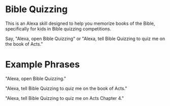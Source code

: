 Bible Quizzing
==============
This is an Alexa skill designed to help you memorize books of the Bible, specifically for kids in Bible quizzing competitions.

Say, "Alexa, open Bible Quizzing" or "Alexa, tell Bible Quizzing to quiz me on the book of Acts."

Example Phrases
===============

"Alexa, open Bible Quizzing."

"Alexa, tell Bible Quizzing to quiz me on the book of Acts."

"Alexa, tell Bible Quizzing to quiz me on Acts Chapter 4."
